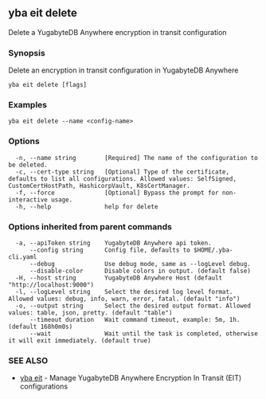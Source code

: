 ## yba eit delete

Delete a YugabyteDB Anywhere encryption in transit configuration

### Synopsis

Delete an encryption in transit configuration in YugabyteDB Anywhere

```
yba eit delete [flags]
```

### Examples

```
yba eit delete --name <config-name>
```

### Options

```
  -n, --name string        [Required] The name of the configuration to be deleted.
  -c, --cert-type string   [Optional] Type of the certificate, defaults to list all configurations. Allowed values: SelfSigned, CustomCertHostPath, HashicorpVault, K8sCertManager.
  -f, --force              [Optional] Bypass the prompt for non-interactive usage.
  -h, --help               help for delete
```

### Options inherited from parent commands

```
  -a, --apiToken string    YugabyteDB Anywhere api token.
      --config string      Config file, defaults to $HOME/.yba-cli.yaml
      --debug              Use debug mode, same as --logLevel debug.
      --disable-color      Disable colors in output. (default false)
  -H, --host string        YugabyteDB Anywhere Host (default "http://localhost:9000")
  -l, --logLevel string    Select the desired log level format. Allowed values: debug, info, warn, error, fatal. (default "info")
  -o, --output string      Select the desired output format. Allowed values: table, json, pretty. (default "table")
      --timeout duration   Wait command timeout, example: 5m, 1h. (default 168h0m0s)
      --wait               Wait until the task is completed, otherwise it will exit immediately. (default true)
```

### SEE ALSO

* [yba eit](yba_eit.md)	 - Manage YugabyteDB Anywhere Encryption In Transit (EIT) configurations


